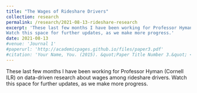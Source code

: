 ```yaml
---
title: "The Wages of Rideshare Drivers"
collection: research
permalink: /research/2021-08-13-rideshare-research
excerpt: 'These last few months I have been working for Professor Hyman (Cornell ILR) on data-driven research about wages among rideshare drivers.
Watch this space for further updates, as we make more progress.'
date: 2021-08-13
#venue: 'Journal 1'
#paperurl: 'http://academicpages.github.io/files/paper3.pdf'
#citation: 'Your Name, You. (2015). &quot;Paper Title Number 3.&quot; <i>Journal 1</i>. 1(3).'
---
```

These last few months I have been working for Professor Hyman (Cornell ILR) on data-driven research about wages among rideshare drivers.
Watch this space for further updates, as we make more progress.

